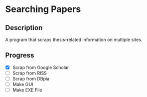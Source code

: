 # Searching Papers

## Description
A program that scraps thesis-related information on multiple sites.

## Progress
* [x] Scrap from Google Scholar
* [ ] Scrap from RISS
* [ ] Scrap from DBpia
* [ ] Make GUI
* [ ] Make EXE File